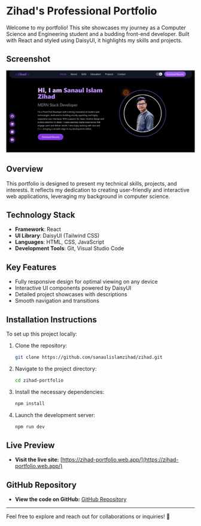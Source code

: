 # Zihad's Professional Portfolio

Welcome to my portfolio! This site showcases my journey as a Computer Science and Engineering student and a budding front-end developer. Built with React and styled using DaisyUI, it highlights my skills and projects.
## Screenshot
![Portfolio Website](/public/react.png)

## Overview
This portfolio is designed to present my technical skills, projects, and interests. It reflects my dedication to creating user-friendly and interactive web applications, leveraging my background in computer science.

## Technology Stack
- **Framework**: React
- **UI Library**: DaisyUI (Tailwind CSS)
- **Languages**: HTML, CSS, JavaScript
- **Development Tools**: Git, Visual Studio Code

## Key Features
- Fully responsive design for optimal viewing on any device
- Interactive UI components powered by DaisyUI
- Detailed project showcases with descriptions
- Smooth navigation and transitions

## Installation Instructions
To set up this project locally:
1. Clone the repository:
   ```bash
   git clone https://github.com/sanaulislamzihad/zihad.git
   ```
2. Navigate to the project directory:
   ```bash
   cd zihad-portfolio
   ```
3. Install the necessary dependencies:
   ```bash
   npm install
   ```
4. Launch the development server:
   ```bash
   npm run dev
   ```

## Live Preview
- **Visit the live site:** [https://zihad-portfolio.web.app/](https://zihad-portfolio.web.app/)

## GitHub Repository
- **View the code on GitHub:** [GitHub Repository](https://github.com/sanaulislamzihad/zihad.git)

---
Feel free to explore and reach out for collaborations or inquiries! 🚀
